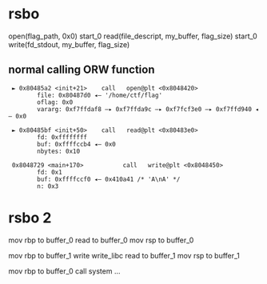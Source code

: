 # rsbo

open(flag_path, 0x0)
start_0
read(file_descript, my_buffer, flag_size)
start_0
write(fd_stdout, my_buffer, flag_size)

## normal calling ORW function
```
 ► 0x80485a2 <init+21>    call   open@plt <0x8048420>
        file: 0x80487d0 ◂— '/home/ctf/flag'
        oflag: 0x0
        vararg: 0xf7ffdaf8 —▸ 0xf7ffda9c —▸ 0xf7fcf3e0 —▸ 0xf7ffd940 ◂— 0x0
```
```
 ► 0x80485bf <init+50>    call   read@plt <0x80483e0>
        fd: 0xffffffff
        buf: 0xffffccb4 ◂— 0x0
        nbytes: 0x10
```
```
 0x8048729 <main+170>           call   write@plt <0x8048450>
        fd: 0x1
        buf: 0xffffccf0 ◂— 0x410a41 /* 'A\nA' */
        n: 0x3
```

# rsbo 2
mov rbp to buffer_0
read to buffer_0
mov rsp to buffer_0

mov rbp to buffer_1
write write_libc
read to buffer_1
mov rsp to buffer_1

mov rbp to buffer_0
call system
...


